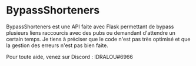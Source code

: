 # BypassShorteners

BypassShorteners est une API faite avec Flask permettant de bypass plusieurs liens raccourcis avec des pubs ou demandant d'attendre un certain temps. Je tiens à préciser que le code n'est pas très optimisé et que la gestion des erreurs n'est pas bien faite.

Pour toute aide, venez sur Discord : IDRALOU#6966
